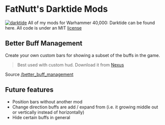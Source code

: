# FatNutt's Darktide Mods

[![darktide](https://global-uploads.webflow.com/6346a2e14dce674426be40ac/637f9b5a8de2a3c4122f0291_6346ea11b9acfa58c8f5a014_Darktide_Logo_2022-2.png)](https://www.playdarktide.com)
All of my mods for Warhammer 40,000: Darktide can be found here.
All code is under an MIT [license](LICENSE)

## Better Buff Management
Create your own custom bars for showing a subset of the buffs in the game.
> Best used with custom hud. Download it from [Nexus](https://www.nexusmods.com/warhammer40kdarktide/mods/10)

Source [/better_buff_management](better_buff_management)

## Future features
- Position bars without another mod
- Change direction buffs are add / expand from (i.e. it growing middle out or vertically instead of horizontally)
- Hide certain buffs in general